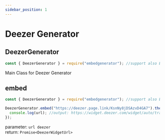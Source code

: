 ```yaml
---
sidebar_position: 1
---
```

# Deezer Generator

## DeezerGenerator
```js
const { DeezerGenerator } = require("embedgenerator"); //support also ES6 syntax
```
Main Class for Deezer Generator

## embed
  
```js
const { DeezerGenerator } = require("embedgenerator"); //support also ES6 syntax

DeezerGenerator.embed("https://deezer.page.link/KsnNy8jDSAzvD4GA7").then((url) => {
  console.log(url); //output: https://widget.deezer.com/widget/auto/track/66677621?autoplay=false&radius=true&tracklist=true
});
```
parameter: ```url deezer```<br />
return: ```Promise<DeezerWidgetUrl>```